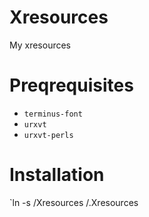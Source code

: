 Xresources
==========

My xresources

# Preqrequisites

* `terminus-font`
* `urxvt`
* `urxvt-perls`

# Installation

`ln -s <PATH>/Xresources <HOME>/.Xresources
